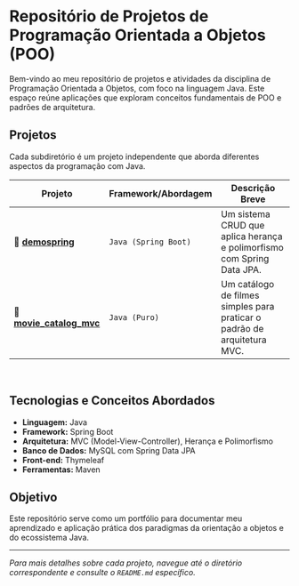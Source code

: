 # Repositório de Projetos de Programação Orientada a Objetos (POO)

Bem-vindo ao meu repositório de projetos e atividades da disciplina de Programação Orientada a Objetos, com foco na linguagem Java. Este espaço reúne aplicações que exploram conceitos fundamentais de POO e padrões de arquitetura.

## Projetos

Cada subdiretório é um projeto independente que aborda diferentes aspectos da programação com Java.

| Projeto                                          | Framework/Abordagem  | Descrição Breve                                                          |
| ------------------------------------------------ | -------------------- | ------------------------------------------------------------------------ |
| 📁 [**demospring**](./demospring/)               | `Java (Spring Boot)` | Um sistema CRUD que aplica herança e polimorfismo com Spring Data JPA.   |
| 📁 [**movie_catalog_mvc**](./movie_catalog_mvc/) | `Java (Puro)`        | Um catálogo de filmes simples para praticar o padrão de arquitetura MVC. |

<br>

## Tecnologias e Conceitos Abordados

- **Linguagem:** Java
- **Framework:** Spring Boot
- **Arquitetura:** MVC (Model-View-Controller), Herança e Polimorfismo
- **Banco de Dados:** MySQL com Spring Data JPA
- **Front-end:** Thymeleaf
- **Ferramentas:** Maven

## Objetivo

Este repositório serve como um portfólio para documentar meu aprendizado e aplicação prática dos paradigmas da orientação a objetos e do ecossistema Java.

---

_Para mais detalhes sobre cada projeto, navegue até o diretório correspondente e consulte o `README.md` específico._
